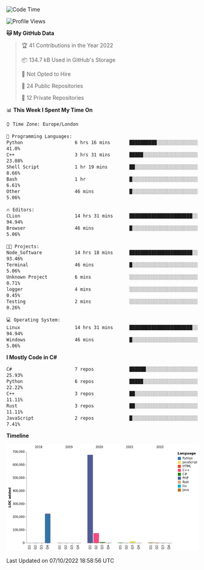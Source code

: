 <!--START_SECTION:waka-->
![Code Time](http://img.shields.io/badge/Code%20Time-294%20hrs%2014%20mins-blue)

![Profile Views](http://img.shields.io/badge/Profile%20Views-1-blue)

**🐱 My GitHub Data** 

> 🏆 41 Contributions in the Year 2022
 > 
> 📦 134.7 kB Used in GitHub's Storage 
 > 
> 🚫 Not Opted to Hire
 > 
> 📜 24 Public Repositories 
 > 
> 🔑 12 Private Repositories  
 > 
📊 **This Week I Spent My Time On** 

```text
⌚︎ Time Zone: Europe/London

💬 Programming Languages: 
Python                   6 hrs 16 mins       ██████████░░░░░░░░░░░░░░░   41.0% 
C++                      3 hrs 31 mins       █████░░░░░░░░░░░░░░░░░░░░   23.08% 
Shell Script             1 hr 19 mins        ██░░░░░░░░░░░░░░░░░░░░░░░   8.66% 
Bash                     1 hr                █░░░░░░░░░░░░░░░░░░░░░░░░   6.61% 
Other                    46 mins             █░░░░░░░░░░░░░░░░░░░░░░░░   5.06%

🔥 Editors: 
CLion                    14 hrs 31 mins      ███████████████████████░░   94.94% 
Browser                  46 mins             █░░░░░░░░░░░░░░░░░░░░░░░░   5.06%

🐱‍💻 Projects: 
Node_Software            14 hrs 18 mins      ███████████████████████░░   93.46% 
Terminal                 46 mins             █░░░░░░░░░░░░░░░░░░░░░░░░   5.06% 
Unknown Project          6 mins              ░░░░░░░░░░░░░░░░░░░░░░░░░   0.71% 
logger                   4 mins              ░░░░░░░░░░░░░░░░░░░░░░░░░   0.45% 
Testing                  2 mins              ░░░░░░░░░░░░░░░░░░░░░░░░░   0.26%

💻 Operating System: 
Linux                    14 hrs 31 mins      ███████████████████████░░   94.94% 
Windows                  46 mins             █░░░░░░░░░░░░░░░░░░░░░░░░   5.06%

```

**I Mostly Code in C#** 

```text
C#                       7 repos             ██████░░░░░░░░░░░░░░░░░░░   25.93% 
Python                   6 repos             █████░░░░░░░░░░░░░░░░░░░░   22.22% 
C++                      3 repos             ██░░░░░░░░░░░░░░░░░░░░░░░   11.11% 
Rust                     3 repos             ██░░░░░░░░░░░░░░░░░░░░░░░   11.11% 
JavaScript               2 repos             █░░░░░░░░░░░░░░░░░░░░░░░░   7.41%

```


**Timeline**

![Chart not found](https://raw.githubusercontent.com/Jirubizu/Jirubizu/master/charts/bar_graph.png) 


 Last Updated on 07/10/2022 18:58:56 UTC
<!--END_SECTION:waka-->